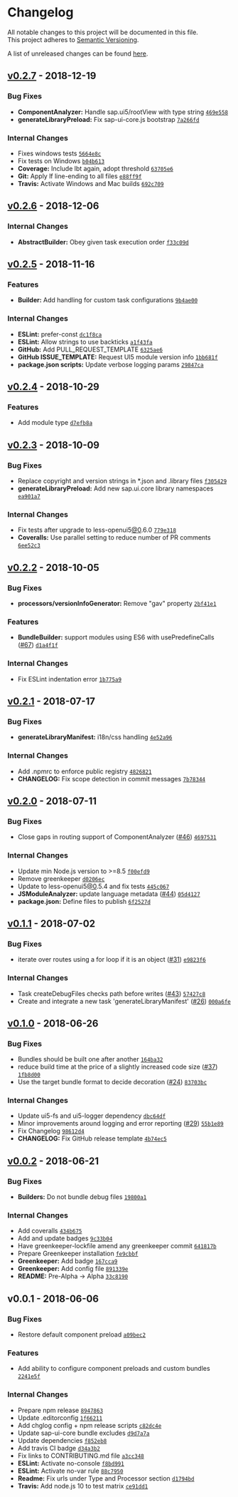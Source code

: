 # Changelog
All notable changes to this project will be documented in this file.  
This project adheres to [Semantic Versioning](http://semver.org/spec/v2.0.0.html).

A list of unreleased changes can be found [here](https://github.com/SAP/ui5-builder/compare/v0.2.7...HEAD).

<a name="v0.2.7"></a>
## [v0.2.7] - 2018-12-19
### Bug Fixes
- **ComponentAnalyzer:** Handle sap.ui5/rootView with type string [`469e558`](https://github.com/SAP/ui5-builder/commit/469e558cae43d6a0c063170dd23e2337c0e5af26)
- **generateLibraryPreload:** Fix sap-ui-core.js bootstrap [`7a266fd`](https://github.com/SAP/ui5-builder/commit/7a266fd48d6452ce7f6180b026109d47caf195ec)

### Internal Changes
- Fixes windows tests [`5664e8c`](https://github.com/SAP/ui5-builder/commit/5664e8ce42c3fd480346c59f8ac8714f2bfe0cd9)
- Fix tests on Windows [`b04b613`](https://github.com/SAP/ui5-builder/commit/b04b613175228f4e086151d6e7ce4de15588e579)
- **Coverage:** Include lbt again, adopt threshold [`63705e6`](https://github.com/SAP/ui5-builder/commit/63705e6d2fbf06503994fd35ab36802587fbff0f)
- **Git:** Apply lf line-ending to all files [`e88ff9f`](https://github.com/SAP/ui5-builder/commit/e88ff9f858b135b70bf64c584a0f546cfd127b22)
- **Travis:** Activate Windows and Mac builds [`692c709`](https://github.com/SAP/ui5-builder/commit/692c709c4f1aa47753b7953a954be736b41b867d)


<a name="v0.2.6"></a>
## [v0.2.6] - 2018-12-06
### Internal Changes
- **AbstractBuilder:** Obey given task execution order [`f33c09d`](https://github.com/SAP/ui5-builder/commit/f33c09df284fecd77039f797503a569f0629f662)


<a name="v0.2.5"></a>
## [v0.2.5] - 2018-11-16
### Features
- **Builder:** Add handling for custom task configurations [`9b4ae00`](https://github.com/SAP/ui5-builder/commit/9b4ae00f62da1f5bb94aeb8a86711c2a2e98da20)

### Internal Changes
- **ESLint:** prefer-const [`dc1f8ca`](https://github.com/SAP/ui5-builder/commit/dc1f8cab7cdf3e0ce17cacb2fb2fa7c7e8ac27bd)
- **ESLint:** Allow strings to use backticks [`a1f43fa`](https://github.com/SAP/ui5-builder/commit/a1f43fa3019fa660dfe709a36070e7ccc3a97f99)
- **GitHub:** Add PULL_REQUEST_TEMPLATE [`6325ae6`](https://github.com/SAP/ui5-builder/commit/6325ae6ce8005e0423ead0669b48319d3d2b3259)
- **GitHub ISSUE_TEMPLATE:** Request UI5 module version info [`1bb681f`](https://github.com/SAP/ui5-builder/commit/1bb681f5cd433142320f055405c5827484940a1e)
- **package.json scripts:** Update verbose logging params [`29847ca`](https://github.com/SAP/ui5-builder/commit/29847ca93379a157b5648b3625643ed3c63d71a9)


<a name="v0.2.4"></a>
## [v0.2.4] - 2018-10-29
### Features
- Add module type [`d7efb8a`](https://github.com/SAP/ui5-builder/commit/d7efb8a16334571e7997daccd4f69e1e06591c25)


<a name="v0.2.3"></a>
## [v0.2.3] - 2018-10-09
### Bug Fixes
- Replace copyright and version strings in *.json and .library files [`f305429`](https://github.com/SAP/ui5-builder/commit/f305429067610404f0958b55ef3a570e555a532e)
- **generateLibraryPreload:** Add new sap.ui.core library namespaces [`ea901a7`](https://github.com/SAP/ui5-builder/commit/ea901a78c27e5fd112f9ac761e621b7f1c474f07)

### Internal Changes
- Fix tests after upgrade to less-openui5[@0](https://github.com/0).6.0 [`779e318`](https://github.com/SAP/ui5-builder/commit/779e3184c6ac2c4cf417492be70749a333ac189f)
- **Coveralls:** Use parallel setting to reduce number of PR comments [`6ee52c3`](https://github.com/SAP/ui5-builder/commit/6ee52c3e1cce4f707d8760e22bf7880479384096)


<a name="v0.2.2"></a>
## [v0.2.2] - 2018-10-05
### Bug Fixes
- **processors/versionInfoGenerator:** Remove "gav" property [`2bf41e1`](https://github.com/SAP/ui5-builder/commit/2bf41e1622df70818f925aabafe16de082fa3884)

### Features
- **BundleBuilder:** support modules using ES6 with usePredefineCalls ([#67](https://github.com/SAP/ui5-builder/issues/67)) [`d1a4f1f`](https://github.com/SAP/ui5-builder/commit/d1a4f1f39e4262eafa8df1548f0e944998fd00a3)

### Internal Changes
- Fix ESLint indentation error [`1b775a9`](https://github.com/SAP/ui5-builder/commit/1b775a97d8e735fd2f45a31e1679de7b2a423574)


<a name="v0.2.1"></a>
## [v0.2.1] - 2018-07-17
### Bug Fixes
- **generateLibraryManifest:** i18n/css handling [`4e52a96`](https://github.com/SAP/ui5-builder/commit/4e52a9654b28a7646597ce0e0f010589ff7905d5)

### Internal Changes
- Add .npmrc to enforce public registry [`4826821`](https://github.com/SAP/ui5-builder/commit/482682131c344b29ef5587ca2db0365b43289239)
- **CHANGELOG:** Fix scope detection in commit messages [`7b78344`](https://github.com/SAP/ui5-builder/commit/7b78344d89b8aa29f6c967ca82f3be3f76cf7772)


<a name="v0.2.0"></a>
## [v0.2.0] - 2018-07-11
### Bug Fixes
- Close gaps in routing support of ComponentAnalyzer ([#46](https://github.com/SAP/ui5-builder/issues/46)) [`4697531`](https://github.com/SAP/ui5-builder/commit/4697531cbafebf881e78b80e78d098d1361fe9a5)

### Internal Changes
- Update min Node.js version to >=8.5 [`f00efd9`](https://github.com/SAP/ui5-builder/commit/f00efd9bf3c832ac3732e4c00d4a12d785928e87)
- Remove greenkeeper [`d0206ec`](https://github.com/SAP/ui5-builder/commit/d0206ecf69ebb0778fc3f6bd30d0d75f01e9fb9c)
- Update to less-openui5[@0](https://github.com/0).5.4 and fix tests [`445c067`](https://github.com/SAP/ui5-builder/commit/445c0673dd57d2b947b678c4030d987002ec490a)
- **JSModuleAnalyzer:** update language metadata ([#44](https://github.com/SAP/ui5-builder/issues/44)) [`05d4127`](https://github.com/SAP/ui5-builder/commit/05d4127ec71d9a9b887d431c74e0afa3e9ddba0a)
- **package.json:** Define files to publish [`6f2527d`](https://github.com/SAP/ui5-builder/commit/6f2527dc84be5e3465b8a33c31af2da3e2600292)


<a name="v0.1.1"></a>
## [v0.1.1] - 2018-07-02
### Bug Fixes
- iterate over routes using a for loop if it is an object ([#31](https://github.com/SAP/ui5-builder/issues/31)) [`e9823f6`](https://github.com/SAP/ui5-builder/commit/e9823f68cf038b5fde172916e483a01d5eb88f1f)

### Internal Changes
- Task createDebugFiles checks path before writes ([#43](https://github.com/SAP/ui5-builder/issues/43)) [`57427c8`](https://github.com/SAP/ui5-builder/commit/57427c8d712b8b936a1a3070fe3110da54fdbdb7)
- Create and integrate a new task 'generateLibraryManifest' ([#26](https://github.com/SAP/ui5-builder/issues/26)) [`000a6fe`](https://github.com/SAP/ui5-builder/commit/000a6fee49555cb266a1c575cde719e1091d1066)


<a name="v0.1.0"></a>
## [v0.1.0] - 2018-06-26
### Bug Fixes
- Bundles should be built one after another [`164ba32`](https://github.com/SAP/ui5-builder/commit/164ba328c6e172297d71b9d3ef871005931cca71)
- reduce build time at the price of a slightly increased code size ([#37](https://github.com/SAP/ui5-builder/issues/37)) [`1fb8d00`](https://github.com/SAP/ui5-builder/commit/1fb8d0049235467fcbd40f53e725cc419a8bc730)
- Use the target bundle format to decide decoration ([#24](https://github.com/SAP/ui5-builder/issues/24)) [`83703bc`](https://github.com/SAP/ui5-builder/commit/83703bca17fd18b9ac700fae4801d87a4d86961d)

### Internal Changes
- Update ui5-fs and ui5-logger dependency [`dbc64df`](https://github.com/SAP/ui5-builder/commit/dbc64df8a67dd6c8d24704c45f6585ab1be97397)
- Minor improvements around logging and error reporting ([#29](https://github.com/SAP/ui5-builder/issues/29)) [`55b1e89`](https://github.com/SAP/ui5-builder/commit/55b1e89b779b367db8aaa286e44a4f2c60ed074e)
- Fix Changelog [`98612d4`](https://github.com/SAP/ui5-builder/commit/98612d410bd73976c8493692e11d12cd72ffbf5b)
- **CHANGELOG:** Fix GitHub release template [`4b74ec5`](https://github.com/SAP/ui5-builder/commit/4b74ec5b7088d583de867a3bb9c116c634225ca2)


<a name="v0.0.2"></a>
## [v0.0.2] - 2018-06-21
### Bug Fixes
- **Builders:** Do not bundle debug files [`19800a1`](https://github.com/SAP/ui5-builder/commit/19800a16689210c13495bc1bd0949896500cfc52)

### Internal Changes
- Add coveralls [`434b675`](https://github.com/SAP/ui5-builder/commit/434b67512444f279288359bf990895b607254075)
- Add and update badges [`9c33b04`](https://github.com/SAP/ui5-builder/commit/9c33b047d9211e59f23e5fcbc76e66e5fd143150)
- Have greenkeeper-lockfile amend any greenkeeper commit [`641817b`](https://github.com/SAP/ui5-builder/commit/641817b4e4f618aab6bbe3bde55ae01a942b93f8)
- Prepare Greenkeeper installation [`fe9cbbf`](https://github.com/SAP/ui5-builder/commit/fe9cbbf0fbe3dd5bd8748adece8137797ae46795)
- **Greenkeeper:** Add badge [`167cca9`](https://github.com/SAP/ui5-builder/commit/167cca9d038b4403fd282897b353db796fc0f7d9)
- **Greenkeeper:** Add config file [`891339e`](https://github.com/SAP/ui5-builder/commit/891339e9493e8d0e609483891c476dea9c041d4e)
- **README:** Pre-Alpha -> Alpha [`33c8190`](https://github.com/SAP/ui5-builder/commit/33c81906358d38b634099acbf8aafa234cc504db)


<a name="v0.0.1"></a>
## v0.0.1 - 2018-06-06
### Bug Fixes
- Restore default component preload [`a09bec2`](https://github.com/SAP/ui5-builder/commit/a09bec2f57f45a1c5d74681b3bdec4f7fdc45343)

### Features
- Add ability to configure component preloads and custom bundles [`2241e5f`](https://github.com/SAP/ui5-builder/commit/2241e5ff98fd95f1f80cc74959655ae7a9c660e7)

### Internal Changes
- Prepare npm release [`8947863`](https://github.com/SAP/ui5-builder/commit/8947863f6339d34aff801679e0338fe32c042194)
- Update .editorconfig [`1f66211`](https://github.com/SAP/ui5-builder/commit/1f66211e3f7b82085caf90c341cee2c4c671fb8a)
- Add chglog config + npm release scripts [`c82dc4e`](https://github.com/SAP/ui5-builder/commit/c82dc4e52c95260ba6e2c2f6423ce18ba9330267)
- Update sap-ui-core bundle excludes [`d9d7a7a`](https://github.com/SAP/ui5-builder/commit/d9d7a7a75711c8f797c479dbd60b7c7aa2d984ea)
- Update dependencies [`f852eb8`](https://github.com/SAP/ui5-builder/commit/f852eb87f98e0f1feb18fbe2b0306781f8ae52f1)
- Add travis CI badge [`d34a3b2`](https://github.com/SAP/ui5-builder/commit/d34a3b264006dfacbd31cbb5ed2ef929fa8076b5)
- Fix links to CONTRIBUTING.md file [`a3cc348`](https://github.com/SAP/ui5-builder/commit/a3cc3482cbb8c88b6e3dce6d46143473a66ce3e0)
- **ESLint:** Activate no-console [`f8bd991`](https://github.com/SAP/ui5-builder/commit/f8bd99159c5359edf7bb53425c1650ee46fa0663)
- **ESLint:** Activate no-var rule [`88c7950`](https://github.com/SAP/ui5-builder/commit/88c79501c3db9b579521a88d57a0e8a2742088bb)
- **Readme:** Fix urls under Type and Processor section [`d1794bd`](https://github.com/SAP/ui5-builder/commit/d1794bd7026a9008b0b67870c91141f66511877a)
- **Travis:** Add node.js 10 to test matrix [`ce91dd1`](https://github.com/SAP/ui5-builder/commit/ce91dd17e4e28932a838ec743a489ff6495d21a9)


[v0.2.7]: https://github.com/SAP/ui5-builder/compare/v0.2.6...v0.2.7
[v0.2.6]: https://github.com/SAP/ui5-builder/compare/v0.2.5...v0.2.6
[v0.2.5]: https://github.com/SAP/ui5-builder/compare/v0.2.4...v0.2.5
[v0.2.4]: https://github.com/SAP/ui5-builder/compare/v0.2.3...v0.2.4
[v0.2.3]: https://github.com/SAP/ui5-builder/compare/v0.2.2...v0.2.3
[v0.2.2]: https://github.com/SAP/ui5-builder/compare/v0.2.1...v0.2.2
[v0.2.1]: https://github.com/SAP/ui5-builder/compare/v0.2.0...v0.2.1
[v0.2.0]: https://github.com/SAP/ui5-builder/compare/v0.1.1...v0.2.0
[v0.1.1]: https://github.com/SAP/ui5-builder/compare/v0.1.0...v0.1.1
[v0.1.0]: https://github.com/SAP/ui5-builder/compare/v0.0.2...v0.1.0
[v0.0.2]: https://github.com/SAP/ui5-builder/compare/v0.0.1...v0.0.2
